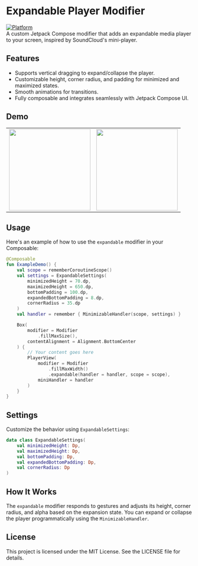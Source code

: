 # Expandable Player Modifier

[![Platform](https://img.shields.io/badge/platform-Android-blue.svg)](https://github.com/markst)  
A custom Jetpack Compose modifier that adds an expandable media player to your screen, inspired by SoundCloud's mini-player.

## Features

- Supports vertical dragging to expand/collapse the player.
- Customizable height, corner radius, and padding for minimized and maximized states.
- Smooth animations for transitions.
- Fully composable and integrates seamlessly with Jetpack Compose UI.

## Demo

<table>
  <tr>
    <td><img src="https://github.com/user-attachments/assets/46e89b32-d9de-42b9-9d63-befd2a8e5c1d" width="220"/></td>
    <td><img src="https://github.com/user-attachments/assets/a57af486-7ea9-46c8-849c-7b9f6cccf6eb" width="220"/></td>
  </tr>
</table>

## Usage

Here's an example of how to use the `expandable` modifier in your Composable:

```kotlin
@Composable
fun ExampleDemo() {
    val scope = rememberCoroutineScope()
    val settings = ExpandableSettings(
        minimizedHeight = 70.dp,
        maximizedHeight = 650.dp,
        bottomPadding = 100.dp,
        expandedBottomPadding = 8.dp,
        cornerRadius = 35.dp
    )
    val handler = remember { MinimizableHandler(scope, settings) }

    Box(
        modifier = Modifier
            .fillMaxSize(),
        contentAlignment = Alignment.BottomCenter
    ) {
        // Your content goes here
        PlayerView(
            modifier = Modifier
                .fillMaxWidth()
                .expandable(handler = handler, scope = scope),
            miniHandler = handler
        )
    }
}
```

## Settings

Customize the behavior using `ExpandableSettings`:

```kotlin
data class ExpandableSettings(
    val minimizedHeight: Dp,
    val maximizedHeight: Dp,
    val bottomPadding: Dp,
    val expandedBottomPadding: Dp,
    val cornerRadius: Dp
)
```

## How It Works

The `expandable` modifier responds to gestures and adjusts its height, corner radius, and alpha based on the expansion state. You can expand or collapse the player programmatically using the `MinimizableHandler`.

## License

This project is licensed under the MIT License. See the LICENSE file for details.
